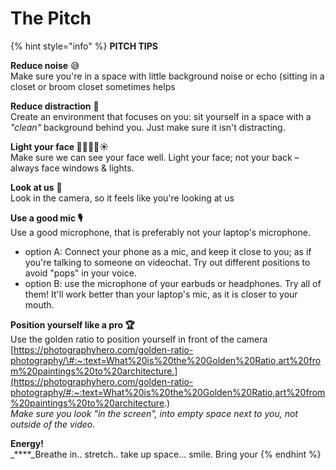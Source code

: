 # The Pitch



{% hint style="info" %}
**PITCH TIPS**  
  
**Reduce noise** 😅  
Make sure you're in a space with little background noise or echo \(sitting in a closet or broom closet sometimes helps   
  
**Reduce distraction** 💃  
Create an environment that focuses on you: sit yourself in a space with a _"clean"_  background behind you. Just make sure it isn't distracting.  
  
**Light your face 🙍🏽‍♀️🔦☀️**  
Make sure we can see your face well. Light your face; not your back – always face windows & lights.  
  
**Look at us** 👀  
Look in the camera, so it feels like you're looking at us   
  
**Use a good mic 🎙**  
Use a good microphone, that is preferably not your laptop's microphone.  
- option A: Connect your phone as a mic, and keep it close to you; as if you're talking to someone on videochat. Try out different positions to avoid "pops" in your voice.  
- option B: use the microphone of your earbuds or headphones. Try all of them! It'll work better than your laptop's mic, as it is closer to your mouth.  
  
**Position yourself like a pro 🏆**  
Use the golden ratio to position yourself in front of the camera  
[https://photographyhero.com/golden-ratio-photography/\#:~:text=What%20is%20the%20Golden%20Ratio,art%20from%20paintings%20to%20architecture.](https://photographyhero.com/golden-ratio-photography/#:~:text=What%20is%20the%20Golden%20Ratio,art%20from%20paintings%20to%20architecture.)  
_Make sure you look "in the screen", into empty space next to you, not outside of the video._  
  
**Energy!**  
_****_Breathe in.. stretch.. take up space... smile. Bring your 
{% endhint %}

